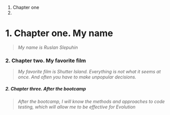 1. Chapter one
2. 
# **1. Chapter one**. My name
>*My name is Ruslan Slepuhin*

### 2. Chapter two. My favorite film 
>*My favorite film is Shutter Island.*
>*Everything is not what it seems at once. And often you have to make unpopular decisions.*

##### 2. Chapter three. After the bootcamp
>*After the bootcamp, I will know the methods and approaches to code testing, which will allow me to be effective for Evolution*
